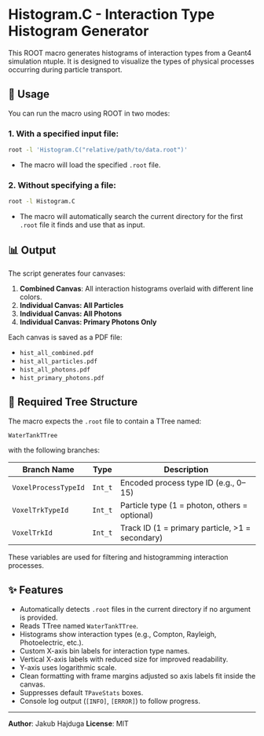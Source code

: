 # Histogram.C - Interaction Type Histogram Generator

This ROOT macro generates histograms of interaction types from a Geant4 simulation ntuple. It is designed to visualize the types of physical processes occurring during particle transport.

## 🔧 Usage

You can run the macro using ROOT in two modes:

### 1. With a specified input file:
```bash
root -l 'Histogram.C("relative/path/to/data.root")'
```
- The macro will load the specified `.root` file.

### 2. Without specifying a file:
```bash
root -l Histogram.C
```
- The macro will automatically search the current directory for the first `.root` file it finds and use that as input.

## 📊 Output
The script generates four canvases:

1. **Combined Canvas**: All interaction histograms overlaid with different line colors.
2. **Individual Canvas: All Particles**
3. **Individual Canvas: All Photons**
4. **Individual Canvas: Primary Photons Only**

Each canvas is saved as a PDF file:
- `hist_all_combined.pdf`
- `hist_all_particles.pdf`
- `hist_all_photons.pdf`
- `hist_primary_photons.pdf`

## 📁 Required Tree Structure
The macro expects the `.root` file to contain a TTree named:
```
WaterTankTTree
```
with the following branches:

| Branch Name          | Type    | Description                                      |
|----------------------|---------|--------------------------------------------------|
| `VoxelProcessTypeId` | `Int_t` | Encoded process type ID (e.g., 0–15)             |
| `VoxelTrkTypeId`     | `Int_t` | Particle type (1 = photon, others = optional)    |
| `VoxelTrkId`         | `Int_t` | Track ID (1 = primary particle, >1 = secondary)  |

These variables are used for filtering and histogramming interaction processes.

## ✨ Features
- Automatically detects `.root` files in the current directory if no argument is provided.
- Reads TTree named `WaterTankTTree`.
- Histograms show interaction types (e.g., Compton, Rayleigh, Photoelectric, etc.).
- Custom X-axis bin labels for interaction type names.
- Vertical X-axis labels with reduced size for improved readability.
- Y-axis uses logarithmic scale.
- Clean formatting with frame margins adjusted so axis labels fit inside the canvas.
- Suppresses default `TPaveStats` boxes.
- Console log output (`[INFO]`, `[ERROR]`) to follow progress.

---
**Author**: Jakub Hajduga
**License**: MIT

